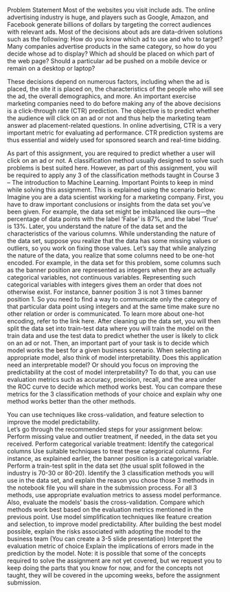 Problem Statement
Most of the websites you visit include ads. The online advertising industry is huge, and players such as Google, Amazon, and Facebook generate billions of dollars by targeting the correct audiences with relevant ads. Most of the decisions about ads are data-driven solutions such as the following: 
How do you know which ad to use and who to target?
Many companies advertise products in the same category, so how do you decide whose ad to display?
Which ad should be placed on which part of the web page?
Should a particular ad be pushed on a mobile device or remain on a desktop or laptop?
 
These decisions depend on numerous factors, including when the ad is placed, the site it is placed on, the characteristics of the people who will see the ad, the overall demographics, and more.
An important exercise marketing companies need to do before making any of the above decisions is a click-through rate (CTR) prediction. The objective is to predict whether the audience will click on an ad or not and thus help the marketing team answer ad placement-related questions.
In online advertising, CTR is a very important metric for evaluating ad performance. CTR prediction systems are thus essential and widely used for sponsored search and real-time bidding.

As part of this assignment, you are required to predict whether a user will click on an ad or not. A classification method usually designed to solve such problems is best suited here. However, as part of this assignment, you will be required to apply any 3 of the classification methods taught in Course 3 – The introduction to Machine Learning.
Important Points to keep in mind while solving this assignment. This is explained using the scenario below:
Imagine you are a data scientist working for a marketing company. First, you have to draw important conclusions or insights from the data set you’ve been given. For example, the data set might be imbalanced like ours—the percentage of data points with the label ‘False’ is 87%, and the label ‘True’ is 13%. Later, you understand the nature of the data set and the characteristics of the various columns. While understanding the nature of the data set, suppose you realize that the data has some missing values or outliers, so you work on fixing those values. 
Let’s say that while analyzing the nature of the data, you realize that some columns need to be one-hot encoded. For example, in the data set for this problem, some columns such as the banner position are represented as integers when they are actually categorical variables, not continuous variables. Representing such categorical variables with integers gives them an order that does not otherwise exist. 
For instance, banner position 3 is not 3 times banner position 1. So you need to find a way to communicate only the category of that particular data point using integers and at the same time make sure no other relation or order is communicated. To learn more about one-hot encoding, refer to the link here.
After cleaning up the data set, you will then split the data set into train-test data where you will train the model on the train data and use the test data to predict whether the user is likely to click on an ad or not. Then, an important part of your task is to decide which model works the best for a given business scenario. When selecting an appropriate model, also think of model interpretability. Does this application need an interpretable model? Or should you focus on improving the predictability at the cost of model interpretability? 
To do that, you can use evaluation metrics such as accuracy, precision, recall, and the area under the ROC curve to decide which method works best. You can compare these metrics for the 3 classification methods of your choice and explain why one method works better than the other methods.

You can use techniques like cross-validation, and feature selection to improve the model predictability.  
Let’s go through the recommended steps for your assignment below:
Perform missing value and outlier treatment, if needed, in the data set you received.
Perform categorical variable treatment:
Identify the categorical columns 
Use suitable techniques to treat these categorical columns. For instance, as explained earlier, the banner position is a categorical variable. 
Perform a train-test split in the data set (the usual split followed in the industry is 70-30 or 80-20).
Identify the 3 classification methods you will use in the data set, and explain the reason you chose those 3 methods in the notebook file you will share in the submission process.
For all 3 methods, use appropriate evaluation metrics to assess model performance. Also, evaluate the models' basis the cross-validation.
Compare which methods work best based on the evaluation metrics mentioned in the previous point.
Use model simplification techniques like feature creation and selection, to improve model predictability. 
After building the best model possible, explain the risks associated with adopting the model to the business team (You can create a 3-5 slide presentation)
Interpret the evaluation metric of choice 
Explain the implications of errors made in the prediction by the model.
Note: it is possible that some of the concepts required to solve the assignment are not yet covered, but we request you to keep doing the parts that you know for now, and for the concepts not taught, they will be covered in the upcoming weeks, before the assignment submission.
